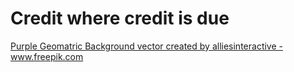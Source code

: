 # Credit where credit is due

<a href="https://www.freepik.com/vectors/background">Purple Geomatric Background vector created by alliesinteractive - www.freepik.com</a>
